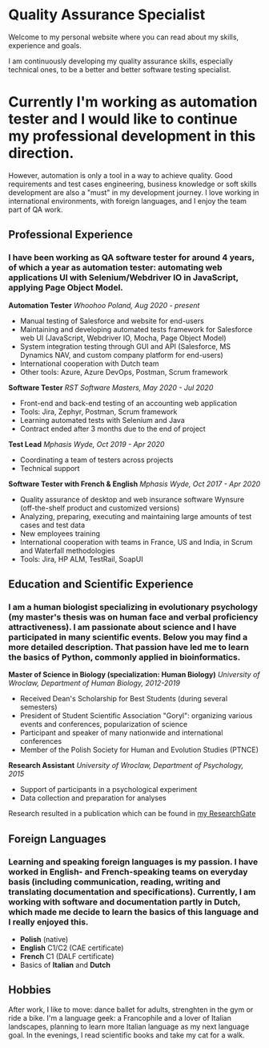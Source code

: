 # Quality Assurance Specialist

Welcome to my personal website where you can read about my skills, experience and goals.

I am continuously developing my quality assurance skills, especially technical ones, to be a better and better software testing specialist. 
# Currently I'm working as automation tester and I would like to continue my professional development in this direction.
However, automation is only a tool in a way to achieve quality. Good requirements and test cases engineering, business knowledge or soft skills development are also a "must" in my development journey. 
I love working in international environments, with foreign languages, and I enjoy the team part of QA work.

## Professional Experience

### I have been working as QA software tester for around 4 years, of which a year as automation tester: automating web applications UI with Selenium/Webdriver IO in JavaScript, applying Page Object Model.

**Automation Tester**
_Whoohoo Poland, Aug 2020 - present_

- Manual testing of Salesforce and website for end-users
- Maintaining and developing automated tests framework for Salesforce web UI (JavaScript, Webdriver IO, Mocha, Page Object Model)
- System integration testing through GUI and API (Salesforce, MS Dynamics NAV, and custom company platform for end-users)
- International cooperation with Dutch team
- Other tools: Azure, Azure DevOps, Postman, Scrum framework

**Software Tester**
_RST Software Masters, May 2020 - Jul 2020_

- Front-end and back-end testing of an accounting web application
- Tools: Jira, Zephyr, Postman, Scrum framework
- Learning automated tests with Selenium and Java
- Contract ended after 3 months due to the end of project

**Test Lead**
_Mphasis Wyde, Oct 2019 - Apr 2020_

- Coordinating a team of testers across projects
- Technical support

**Software Tester with French & English**
_Mphasis Wyde, Oct 2017 - Apr 2020_

- Quality assurance of desktop and web insurance software Wynsure (off-the-shelf product and customized versions)
- Analyzing, preparing, executing and maintaining large amounts of test cases and test data
- New employees training
- International cooperation with teams in France, US and India, in Scrum and Waterfall methodologies
- Tools: Jira, HP ALM, TestRail, SoapUI

## Education and Scientific Experience

### I am a human biologist specializing in evolutionary psychology (my master's thesis was on human face and verbal proficiency attractiveness). I am passionate about science and I have participated in many scientific events. Below you may find a more detailed description. That passion have led me to learn the basics of Python, commonly applied in bioinformatics.

**Master of Science in Biology (specialization: Human Biology)**
_University of Wroclaw, Department of Human Biology, 2012-2019_

- Received Dean's Scholarship for Best Students (during several semesters)
- President of Student Scientific Association "Goryl": organizing various events and conferences, popularization of science
- Participant and speaker of many nationwide and international conferences
- Member of the Polish Society for Human and Evolution Studies (PTNCE)

**Research Assistant**
_University of Wroclaw, Department of Psychology, 2015_

- Support of participants in a psychological experiment
- Data collection and preparation for analyses

Research resulted in a publication which can be found in [my ResearchGate](https://www.researchgate.net/profile/Amelia_Walter)

## Foreign Languages

### Learning and speaking foreign languages is my passion. I have worked in English- and French-speaking teams on everyday basis (including communication, reading, writing and translating documentation and specifications). Currently, I am working with software and documentation partly in Dutch, which made me decide to learn the basics of this language and I really enjoyed this.

- **Polish** (native)
- **English** C1/C2 (CAE certificate)
- **French** C1 (DALF certificate)
- Basics of **Italian** and **Dutch**

## Hobbies

After work, I like to move: dance ballet for adults, strenghten in the gym or ride a bike. I'm a language geek: a Francophile and a lover of Italian landscapes, planning to learn more Italian language as my next language goal. In the evenings, I read scientific books and take my cat for a walk.

